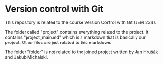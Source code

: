 # Version control with Git

This repository is related to the course Version Control with Git (JEM 234).

The folder called "project" contains everything related to the project. It contains "project_main.md" which is a markdown that is basically our project. Other files are just related to this markdown.

The folder "folder" is not related to the joined project written by Jan Hrušák and Jakub Michalski.
